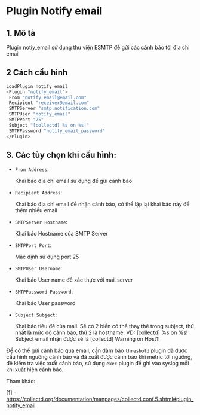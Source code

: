 # Plugin Notify email

## 1. Mô tả

Plugin notiy_email sử dụng thư viện ESMTP để gửi các cảnh báo tới địa chỉ email


## 2 Cách cấu hình

```sh
LoadPlugin notify_email
<Plugin "notify_email">
 From "notify_email@email.com"
 Recipient "receiver@email.com"
 SMTPServer "smtp.notification.com"
 SMTPUser "notify_email"
 SMTPPort "25"
 Subject "[collectd] %s on %s!"
 SMTPPassword "notify_email_password"
</Plugin>
```

## 3. Các tùy chọn khi cấu hình:

 - `From Address`:

    Khai báo địa chỉ email sử dụng để gửi cảnh báo

 - `Recipient Address`:

    Khai báo địa chỉ email để nhận cảnh báo, có thể lặp lại khai báo này để thêm nhiều email
 
 - `SMTPServer Hostname`:

    Khai báo Hostname của SMTP Server

 - `SMTPPort Port`:

    Mặc định sử dụng port 25

 - `SMTPUser Username`:

    Khai báo User name để xác thực với mail server

 - `SMTPPassword Password`:

    Khai báo User password

 - `Subject Subject`:

    Khai báo tiêu để của mail. Sẽ có 2 biến có thể thay thê trong subject, thứ nhất là mức độ cảnh báo, thứ 2 là hostname.
    VD: [collectd] %s on %s!
    Subject email nhận được sẽ là [collectd] Warning on Host1!


Để có thể gửi cảnh báo qua email, cần đảm bảo `threshold` plugin đã được cấu hình ngưỡng cảnh báo và đã xuất được cảnh báo khi metric tới ngưỡng, đê kiểm tra việc xuất cảnh báo, sử dụng `exec` plugin để ghi vào syslog mỗi khi xuất hiện cảnh báo.



Tham khảo:

[1] - https://collectd.org/documentation/manpages/collectd.conf.5.shtml#plugin_notify_email
